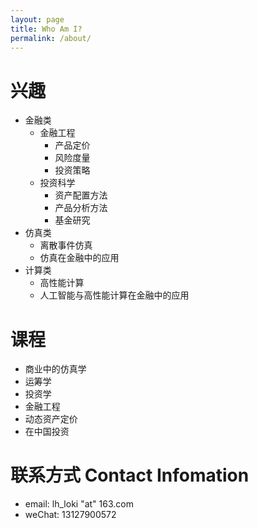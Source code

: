 ```yaml
---
layout: page
title: Who Am I?
permalink: /about/
---
```


# 兴趣
+ 金融类
	- 金融工程
		+ 产品定价
		+ 风险度量
		+ 投资策略
	- 投资科学
		+ 资产配置方法
		+ 产品分析方法
		+ 基金研究
+ 仿真类
	- 离散事件仿真
	- 仿真在金融中的应用
+ 计算类
	- 高性能计算
	- 人工智能与高性能计算在金融中的应用

# 课程
+ 商业中的仿真学
+ 运筹学
+ 投资学
+ 金融工程
+ 动态资产定价
+ 在中国投资
 
# 联系方式 Contact Infomation
+ email: lh_loki "at" 163.com
+ weChat: 13127900572 
